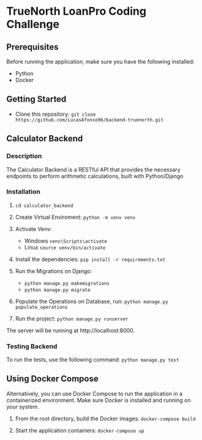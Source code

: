 # TrueNorth LoanPro Coding Challenge

## Prerequisites

Before running the application, make sure you have the following installed:

- Python
- Docker

## Getting Started
- Clone this repository:
`git clone https://github.com/LucasAfonso96/backend-truenorth.git`


## Calculator Backend

### Description
The Calculator Backend is a RESTful API that provides the necessary endpoints to perform arithmetic calculations, built with Python/Django

### Installation

1. `cd calculator_backend`

2. Create Virtual Enviroment: `python -m venv venv`

3. Activate Venv:
    - Windows `venv\Scripts\activate`
    - Linux  `source venv/bin/activate`

4. Install the dependencies: `pip install -r requirements.txt`

5. Run the Migrations on Django: 
    - `python manage.py makemigrations`
    - `python manage.py migrate`

6. Populate the Operations on Database, run: `python manage.py populate_operations`

7. Run the project:
    `python manage.py runserver`

The server will be running at http://localhost:8000.


### Testing Backend
To run the tests, use the following command: `python manage.py test`

## Using Docker Compose

Alternatively, you can use Docker Compose to run the application in a containerized environment. Make sure Docker is installed and running on your system.

1. From the root directory, build the Docker images: `docker-compose build`

2. Start the application containers: `docker-compose up`
